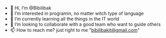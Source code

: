 - 👋 Hi, I’m @Bibilibak
- 👀 I’m interested in programin, no matter witch type of language
- 🌱 I’m currently learning all the things in the IT world
- 💞️ I’m looking to collaborate with a good team who want to guide others
- 📫 How to reach me? just right to me "bibilibakit@gmail.com"

<!---
Bibilibak/Bibilibak is a ✨ special ✨ repository because its `README.md` (this file) appears on your GitHub profile.
You can click the Preview link to take a look at your changes.
--->
